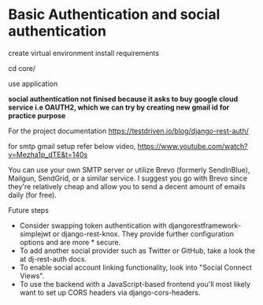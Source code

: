 # Basic Authentication and social authentication

create virtual environment
install requirements

cd core/

use application

**social authentication not finised because it asks to buy google cloud service i.e OAUTH2, which we can try by creating new gmail id for practice purpose**


For the project documentation
https://testdriven.io/blog/django-rest-auth/


for smtp gmail setup refer below video,
https://www.youtube.com/watch?v=Mezha1p_dTE&t=140s


You can use your own SMTP server or utilize Brevo (formerly SendInBlue), Mailgun, SendGrid, or a similar service. I suggest you go with Brevo since they're relatively cheap and allow you to send a decent amount of emails daily (for free).


Future steps
* Consider swapping token authentication with djangorestframework-simplejwt or django-rest-knox. They provide further configuration options and are more * secure.
* To add another social provider such as Twitter or GitHub, take a look the at dj-rest-auth docs.
* To enable social account linking functionality, look into "Social Connect Views".
* To use the backend with a JavaScript-based frontend you'll most likely want to set up CORS headers via django-cors-headers.
